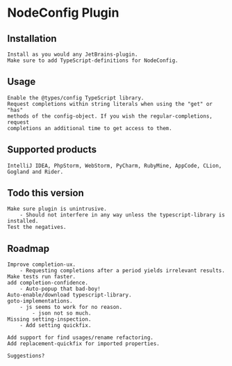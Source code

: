 NodeConfig Plugin
=================

Installation
------------
    Install as you would any JetBrains-plugin.
    Make sure to add TypeScript-definitions for NodeConfig.

Usage
-----
    Enable the @types/config TypeScript library.
    Request completions within string literals when using the "get" or "has"
    methods of the config-object. If you wish the regular-completions, request
    completions an additional time to get access to them.

Supported products
------------------
    IntelliJ IDEA, PhpStorm, WebStorm, PyCharm, RubyMine, AppCode, CLion, Gogland and Rider.

Todo this version
------------        
    Make sure plugin is unintrusive.
        - Should not interfere in any way unless the typescript-library is installed.    
    Test the negatives.   
    
Roadmap
-------    
    Improve completion-ux.
        - Requesting completions after a period yields irrelevant results.
    Make tests run faster.  
    add completion-confidence.
        - Auto-popup that bad-boy!
    Auto-enable/download typescript-library.
    goto-implementations.
        - js seems to work for no reason.
            - json not so much.     
    Missing setting-inspection.
        - Add setting quickfix.
       
    Add support for find usages/rename refactoring.
    Add replacement-quickfix for imported properties.
       
    Suggestions?

